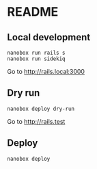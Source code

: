 # README

## Local development

```
nanobox run rails s
nanobox run sidekiq
```

Go to http://rails.local:3000

## Dry run

```
nanobox deploy dry-run
```

Go to http://rails.test

## Deploy

```
nanobox deploy
```
